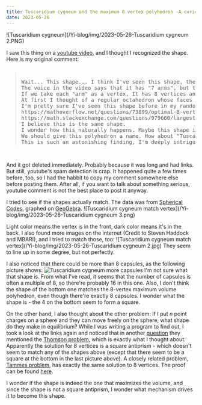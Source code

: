 ```yaml
---
title: Tuscaridium cygneum and the maximum 8 vertex polyhedron -A curious shape
date: 2023-05-26
---
```

<script src="/Yi-blog/js/scripts.js"></script>
<link rel="stylesheet" href="/Yi-blog/css/styles.css">

![Tuscaridium cygneum](/Yi-blog/img/2023-05-26-Tuscaridium cygneum 2.PNG)

I saw this thing on a [youtube video](https://www.youtube.com/watch?v=GETuoG_bN2w ), and I thought I recognized the shape. Here is my original comment:
<pre>
<blockquote>
Wait... This shape... I think I've seen this shape, the interesting symmetry.
The voice in the video says that it has "7 arms", but that's not true, there're actually 8 arms. And it looks surprisingly symmetric.
If we take each "arm" as a vertex, It has 8 vertices and all of its faces are triangles. 
At first I thought of a regular octahedron whose faces are all equilateral triangles, but it has 6 vertices. It's definitely not a cube either.
I'm pretty sure I've seen this shape before in my random research on polyhedrons, so I googled "eight vertices polyhedron on a sphere maximum". And there it is:
https://mathoverflow.net/questions/73899/optimal-8-vertex-isoperimetric-polyhedron
https://math.stackexchange.com/questions/979660/largest-n-vertex-polyhedron-that-fits-into-a-unit-sphere
I believe this is the same shape.
I wonder how this naturally happens. Maybe this shape is also the solution to "if I put 8 equal charges on a sphere and they can move freely on the sphere, what shape do they make in equilibrium?". Maybe that's exactly how it's formed: 8 "bud"s were released to the surface, and they repelled each other... eventually they ended up in this shape.
We should give this polyhedron a name. How about "Tuscaridron"? (What does "Tuscaridium" mean anyway?)
This is such an astonishing finding, I'm deeply intrigued by the beauty of the nature...
</blockquote>
</pre>
And it got deleted immediately. Probably because it was long and had links. But still, youtube's spam detection is crap. It happened quite a few times before, too, so I had the habbit to copy my comment somewhere else before posting them. After all, if you want to talk about something serious, youtube comment is not the best place to post it anyway.

I tried to see if the shapes actually match. The data was from [Spherical Codes](http://neilsloane.com/maxvolumes/), graphed on [GeoGebra](https://www.geogebra.org/3d).
![Tuscaridium cygneum match vertex](/Yi-blog/img/2023-05-26-Tuscaridium cygneum 3.png)

Light color means the vertex is in the front, dark color means it's in the back.
I also found more images on the internet (Credit to Steven Haddock and MBARI), and I tried to match those, too:
![Tuscaridium cygneum match vertex](/Yi-blog/img/2023-05-26-Tuscaridium cygneum 2.jpg)
They seem to line up in some degree, but not perfectly.

I also noticed that there could be more than 8 capsules, as the following picture shows:
![Tuscaridium cygneum more capsules](/Yi-blog/img/2023-05-26-p3.jpg)
I'm not sure what that shape is. From what I've read, it seems that the number of capsules is often a multiple of 8, so there're probably 16 in this one. Also, I don't think the shape of the bottom one matches the 8-vertex maximum volume polyhedron, even though there're exactly 8 capsules. I wonder what the shape is - the 4 on the bottom seem to form a square.

On the other hand, I also thought about the other problem: If I put $n$ point charges on a sphere and they can move freely on the sphere, what shape do they make in equilibrium? While I was writing a program to find out, I took a look at the links again and noticed that in another [question](https://mathoverflow.net/questions/429497/known-configurations-maximizing-the-volume-of-the-convex-hull-of-n-points-on-the) they mentioned the [Thomson problem](https://en.wikipedia.org/wiki/Thomson_problem), which is exactly what I thought about. Apparently the solution for 8 vertices is a square antiprism - which doesn't seem to match any of the shapes above (except that there seem to be a square at the bottom in the last picture above). A closely related problem, [Tammes problem](https://en.wikipedia.org/wiki/Tammes_problem), has exactly the same solution to 8 vertices. The proof can be found [here](https://pdodds.w3.uvm.edu/teaching/courses/2009-08UVM-300/docs/others/1994/mooers1994a.pdf).

I wonder if the shape is indeed the one that maximizes the volume, and since the shape is not a square antiprism, I wonder what mechanism drives it to become this shape.
